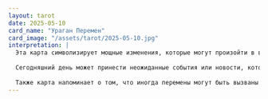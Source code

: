 ```yaml
---
layout: tarot
date: 2025-05-10
card_name: "Ураган Перемен"
card_image: "/assets/tarot/2025-05-10.jpg"
interpretation: |
  Эта карта символизирует мощные изменения, которые могут произойти в вашей жизни. Ураган Перемен подчеркивает необходимость адаптации к новым условиям и готовность оставить позади старое, чтобы сделать место для нового. Это время, когда вы можете почувствовать прилив энергии и вдохновения, но также и некоторую неуверенность в том, что ждёт впереди. Важно помнить, что изменения, хотя и могут быть пугающими, часто приносят с собой новые возможности и перспективы.
  
  Сегодняшний день может принести неожиданные события или новости, которые заставят вас пересмотреть свои планы. Будьте открытыми к новым идеям и не бойтесь экспериментировать. Возможно, вам придется выйти из зоны комфорта, но именно там вы сможете найти свой путь к росту и развитию. Уделите внимание своим чувствам и интуиции — они подскажут вам, как лучше всего реагировать на происходящее.
  
  Также карта напоминает о том, что иногда перемены могут быть вызваны внешними обстоятельствами, и важно научиться принимать их с благодарностью. Помните, что после шторма всегда приходит спокойствие, и вы сможете насладиться плодами своих усилий, когда ураган утихнет. Позвольте себе быть гибким и открытым к новым возможностям, которые ждут вас за горизонтом.
---
```

